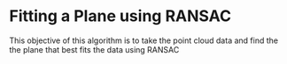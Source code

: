 # Fitting a Plane using RANSAC

This objective of this algorithm is to take the point cloud data and find the the plane that best fits the data using RANSAC
